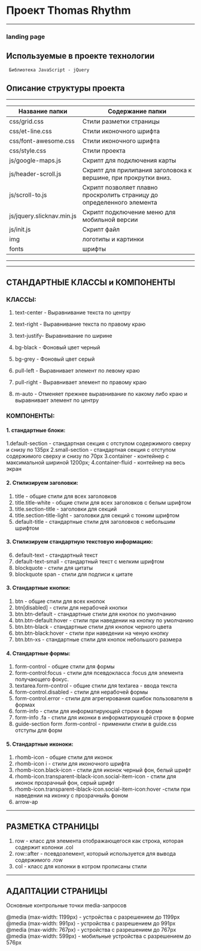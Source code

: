   # Проект Thomas Rhythm

  ---
  ### landing page


  ## Используемые в проекте технологии

     Библиотека JavaScript - jQuery


  ## **Описание структуры проекта**

  -----------------------------------------
  Название папки            | Содержание папки
  --------------------------|----------------------
  css/grid.css              | Стили разметки страницы
  css/et-line.css           | Стили иконочного шрифта
  css/font-awesome.css      | Стили иконочного шрифта
  css/style.css             | Стили проекта
  js/google-maps.js         | Скрипт для подключения карты
  js/header-scroll.js       | Скрипт для прилипания заголовока к вершине, при прокрутки вниз.
  js/scroll-to.js           | Скрипт позволяет плавно проскролить страницу до определенного элемента
  js/jquery.slicknav.min.js | Скрипт подключение меню для мобильной версии
  js/init.js                | Скрипт файл
  img                       | логотипы и картинки
  fonts                     | шрифты
  -----------------------------------------------------

  ---
  ## **СТАНДАРТНЫЕ КЛАССЫ и КОМПОНЕНТЫ**

  ###   КЛАССЫ:

  1. text-center - Выравнивание текста по центру
  2. text-right  - Выравнивание текста по правому краю
  3. text-justify- Выравнивание по ширине

  4. bg-black -  Фоновый цвет черный
  5. bg-grey  -  Фоновый цвет серый

  6. pull-left  - Выравнивает элемент по левому краю
  7. pull-right - Выравнивает элемент по правому краю
  8. m-auto     - Отменяет прежнее выравнивание по какому либо краю и выравнивает элемент по центру


  ### КОМПОНЕНТЫ:

  #### 1. стандартные блоки:

  1.default-section - стандартная секция с отступом содержимого сверху и снизу по 135px
  2.small-section   - стандартная секция с отступом содержимого сверху и снизу по 70px
  3.container       - контейнер с максимальной шириной  1200px;
  4.container-fluid - контейнер на весь экран


  #### 2. Стилизируем заголовки:

   1. title                     - общие стили для всех заголовков
   2. title.title-white         - общие стили для всех заголовков с белым шрифтом
   3. title.section-title       - заголовки для секций
   4. title.section-title-light - заголовки для секций с тонким шрифтом
   5. default-title             - стандартные стили  для заголовков с небольшим шрифтом


   #### 3. Стилизируем стандартную текстовую информацию:

   6. default-text              - стандартный текст
   7. default-text-small        - стандартный текст с мелким шрифтом
   8. blockquote                - стили для цитаты
   9. blockquote span           - стили для подписи к цитате


  #### 3. Стандартные кнопки:

  1. btn                        - общие стили для всех кнопок
  2. btn[disabled]              - стили для нерабочей кнопки
  3. btn.btn-default            - стандартные стили для кнопок по умолчанию
  4. btn.btn-default:hover      - стили при наведении  на кнопку по умолчанию
  5. btn.btn-black              - стандартные стили для кнопок черного цвета
  6. btn.btn-black:hover        - стили при наведении на ченую кнопку
  7. btn.btn-xs                 - стандартные стили для кнопок небольшого размера

  #### 4. Стандартные формы:

  1. form-control               - общие стили для формы
  2. form-control:focus         - стили для псевдокласса :focus  для элемента получающего фокус.
  3. textarea.form-control      - общие стили для textarea - ввода текста
  4. form-control.disabled      - стили для нерабочей формы
  5. form-control.error         - стили для агрегирования ошибок пользователя в формах
  6. form-info                  - стили для информатирующей строки в форме
  7. form-info .fa              - стили для иконки в информатирующей строке в форме
  8. guide-section form .form-control - применили стили в guide.css отступы для форм


  #### 5. Стандартные иконоки:

  1. rhomb-icon                                               - общие стили для иконок
  2. rhomb-icon i                                             - стили для иконочного шрифта
  3. rhomb-icon.black-icon                                    - стили для иконок черный фон, белый шрифт
  4. rhomb-icon.transparent-iblack-icon.social-item-icon      - стили для иконок прозрачный фон, серый шрифт
  5. rhomb-icon.transparent-iblack-icon.social-item-icon:hover -стили при наведении на иконку с прозрачныйь фоном
  6. arrow-ap

  ---

  ## **РАЗМЕТКА СТРАНИЦЫ**

  1. row        - класс для элемента отображающегося как строка, которая содержит колонки .col
  2. row::after - псевдоэлемент, который используется для вывода содержимого .row
  3. col        - класс для колонки в котром прописаны стили

  ----

  ## **АДАПТАЦИИ СТРАНИЦЫ**

  Основные контрольные точки media-запросов

  @media (max-width: 1199px) - устройства c разрешением до 1199px
  @media (max-width: 991px) - устройства c разрешением до 991px
  @media (max-width: 767px) - устройства c разрешением до 767px
  @media (max-width: 599px) - мобильные устройства c разрешением до 576px
